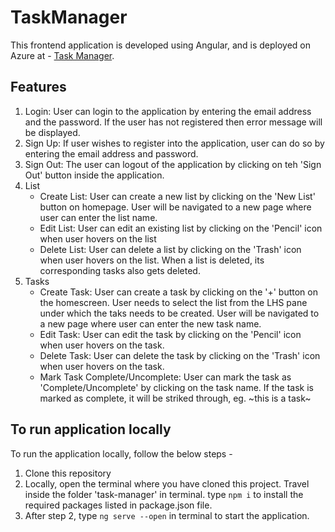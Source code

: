 # TaskManager

This frontend application is developed using Angular, and is deployed on Azure at - [Task Manager](https://task-manager.azurewebsites.net/).

## Features

1. Login: User can login to the application by entering the email address and the password. If the user has not registered then error message will be displayed.
2. Sign Up: If user wishes to register into the application, user can do so by entering the email address and password.
3. Sign Out: The user can logout of the application by clicking on teh 'Sign Out' button inside the application.
4. List
   - Create List: User can create a new list by clicking on the 'New List' button on homepage. User will be navigated to a new page where user can enter the list name.
   - Edit List: User can edit an existing list by clicking on the 'Pencil' icon when user hovers on the list
   - Delete List: User can delete a list by clicking on the 'Trash' icon when user hovers on the list. When a list is deleted, its corresponding tasks also gets deleted.
5. Tasks
    - Create Task: User can create a task by clicking on the '+' button on the homescreen. User needs to select the list from the LHS pane under which the taks needs to be created. User will be navigated to a new page where user can enter the new task name.
    - Edit Task: User can edit the task by clicking on the 'Pencil' icon when user hovers on the task.
    - Delete Task: User can delete the task by clicking on the 'Trash' icon when user hovers on the task.
    - Mark Task Complete/Uncomplete: User can mark the task as 'Complete/Uncomplete' by clicking on the task name. If the task is marked as complete, it will be striked through, eg. ~this is a task~


## To run application locally

To run the application locally, follow the below steps - 
1. Clone this repository
2. Locally, open the terminal where you have cloned this project. Travel inside the folder 'task-manager' in terminal. type ```npm i``` to install the required packages listed in package.json file.
3. After step 2, type ```ng serve --open``` in terminal to start the application.

